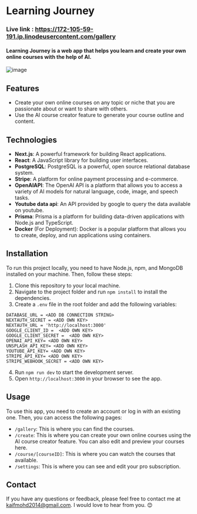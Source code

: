 # Learning Journey

### **Live link** : https://172-105-59-191.ip.linodeusercontent.com/gallery

#### Learning Journey is a web app that helps you learn and create your own online courses with the help of AI.

![image](https://github.com/kaifcoder/learning-journey/assets/57701861/fbb90d38-07be-4f33-9371-4fc418f8fffa)

## Features

- Create your own online courses on any topic or niche that you are passionate about or want to share with others.
- Use the AI course creator feature to generate your course outline and content.

## Technologies

- **Next.js**: A powerful framework for building React applications.
- **React**: A JavaScript library for building user interfaces.
- **PostgreSQL**: PostgreSQL is a powerful, open source relational database system.
- **Stripe**: A platform for online payment processing and e-commerce.
- **OpenAIAPI**: The OpenAI API is a platform that allows you to access a variety of AI models for natural language, code, image, and speech tasks.
- **Youtube data api**: An API provided by google to query the data available on youtube.
- **Prisma**: Prisma is a platform for building data-driven applications with Node.js and TypeScript.
- **Docker** (For Deployment): Docker is a popular platform that allows you to create, deploy, and run applications using containers. 
  
## Installation

To run this project locally, you need to have Node.js, npm, and MongoDB installed on your machine. Then, follow these steps:

1. Clone this repository to your local machine.
2. Navigate to the project folder and run `npm install` to install the dependencies.
3. Create a `.env` file in the root folder and add the following variables:

```
DATABASE_URL = <ADD DB CONNECTION STRING>
NEXTAUTH_SECRET = <ADD OWN KEY>
NEXTAUTH_URL = 'http://localhost:3000'
GOOGLE_CLIENT_ID =  <ADD OWN KEY>
GOOGLE_CLIENT_SECRET =  <ADD OWN KEY>
OPENAI_API_KEY= <ADD OWN KEY>
UNSPLASH_API_KEY= <ADD OWN KEY>
YOUTUBE_API_KEY= <ADD OWN KEY>
STRIPE_API_KEY= <ADD OWN KEY>
STRIPE_WEBHOOK_SECRET = <ADD OWN KEY>
```

4. Run `npm run dev` to start the development server.
5. Open `http://localhost:3000` in your browser to see the app.

## Usage

To use this app, you need to create an account or log in with an existing one. Then, you can access the following pages:

- `/gallery`: This is where you can find the courses.
- `/create`: This is where you can create your own online courses using the AI course creator feature. You can also edit and preview your courses here.
- `/course/[courseID]`: This is where you can watch the courses that available.
- `/settings`: This is where you can see and edit your pro subscription.

## Contact

If you have any questions or feedback, please feel free to contact me at kaifmohd2014@gmail.com. I would love to hear from you. 😊
